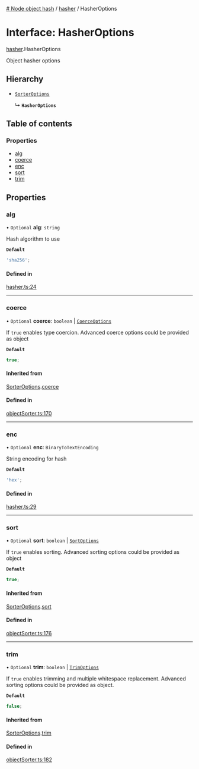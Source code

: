 [# Node object hash](../README.md) / [hasher](../modules/hasher.md) / HasherOptions

# Interface: HasherOptions

[hasher](../modules/hasher.md).HasherOptions

Object hasher options

## Hierarchy

- [`SorterOptions`](objectSorter.SorterOptions.md)

  ↳ **`HasherOptions`**

## Table of contents

### Properties

- [alg](hasher.HasherOptions.md#alg)
- [coerce](hasher.HasherOptions.md#coerce)
- [enc](hasher.HasherOptions.md#enc)
- [sort](hasher.HasherOptions.md#sort)
- [trim](hasher.HasherOptions.md#trim)

## Properties

### alg

• `Optional` **alg**: `string`

Hash algorithm to use

**`Default`**

```ts
'sha256';
```

#### Defined in

[hasher.ts:24](https://github.com/SkeLLLa/node-object-hash/blob/a6d1c08/src/hasher.ts#L24)

---

### coerce

• `Optional` **coerce**: `boolean` \| [`CoerceOptions`](objectSorter.CoerceOptions.md)

If `true` enables type coercion.
Advanced coerce options could be provided as object

**`Default`**

```ts
true;
```

#### Inherited from

[SorterOptions](objectSorter.SorterOptions.md).[coerce](objectSorter.SorterOptions.md#coerce)

#### Defined in

[objectSorter.ts:170](https://github.com/SkeLLLa/node-object-hash/blob/a6d1c08/src/objectSorter.ts#L170)

---

### enc

• `Optional` **enc**: `BinaryToTextEncoding`

String encoding for hash

**`Default`**

```ts
'hex';
```

#### Defined in

[hasher.ts:29](https://github.com/SkeLLLa/node-object-hash/blob/a6d1c08/src/hasher.ts#L29)

---

### sort

• `Optional` **sort**: `boolean` \| [`SortOptions`](objectSorter.SortOptions.md)

If `true` enables sorting.
Advanced sorting options could be provided as object

**`Default`**

```ts
true;
```

#### Inherited from

[SorterOptions](objectSorter.SorterOptions.md).[sort](objectSorter.SorterOptions.md#sort)

#### Defined in

[objectSorter.ts:176](https://github.com/SkeLLLa/node-object-hash/blob/a6d1c08/src/objectSorter.ts#L176)

---

### trim

• `Optional` **trim**: `boolean` \| [`TrimOptions`](objectSorter.TrimOptions.md)

If `true` enables trimming and multiple whitespace replacement.
Advanced sorting options could be provided as object.

**`Default`**

```ts
false;
```

#### Inherited from

[SorterOptions](objectSorter.SorterOptions.md).[trim](objectSorter.SorterOptions.md#trim)

#### Defined in

[objectSorter.ts:182](https://github.com/SkeLLLa/node-object-hash/blob/a6d1c08/src/objectSorter.ts#L182)
